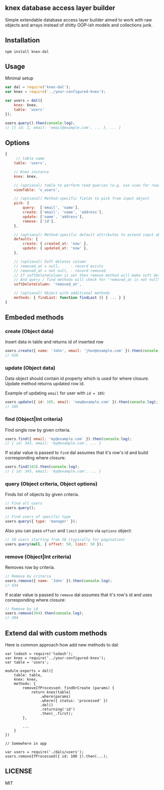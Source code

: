 ## knex database access layer builder

Simple extendable database access layer builder aimed to work with raw objects and arrays instead of shitty OOP-ish models and collections junk.

## Installation

```
npm install knex-dal
```

## Usage

Minimal setup

```javascript
var dal = require('knex-dal');
var knex = require('../your-configured-knex');

var users = dal({
	knex: knex,
	table: 'users'
});

users.query().then(console.log);
// [{ id: 1, email: 'email@example.com', ... }, ... ]
```

## Options

```javascript
{
	 // table name
	table: 'users',

	// Knex instance
	knex: knex,

	// (optional) table to perform read queries (e.g. use view for read operations)
	viewTable: 'v_users',

	// (optional) Method-specific fields to pick from input object
	pick: {
		query:  ['email', 'name'],
		create: ['email', 'name', 'address'],
		update: ['name', 'address'],
		remove: ['id'],
	},

	// (optional) Method-specific default attributes to extend input object
	defaults: {
		create: { created_at: 'now' },
		update: { updated_at: 'now' },
	},

	// (optional) Soft deletes column
	// removed_at = null,     - record exists
	// removed_at = not null, - record removed
	// If softDeleteColumn is set then remove method will make soft deletes instead of hard ones
	// And query / find methods will check for "removed_at is not null"
	softDeleteColumn: 'removed_at',

	// (optional) Object with additional methods
	methods: { findLast: function findLast () { ... } }
}
```

## Embeded methods

### create (Object data)

Insert data in table and returns id of inserted row

```javascript
users.create({ name: 'John', email: 'jhon@example.com' }).then(console.log);
// 426
```

### update (Object data)

Data object should contain id property which is used for where closure.   
Update method returns updated row id.

Example of updating `email` for user with `id = 105`:

```javascript
users.update({ id: 105, email: 'new@example.com' }).then(console.log);
// 105
```

### find (Object|Int criteria)

Find single row by given criteria.

```javascript
users.find({ email: 'my@example.com' }).then(console.log);
// { id: 343, email: 'my@example.com', ... }
```

If scalar value is passed to `find` dal assumes that it's row's id and build corresponding where closure:

```javascript
users.find(343).then(console.log);
// { id: 343, email: 'my@example.com', ... }
```

### query (Object criteria, Object options)

Finds list of objects by given criteria.

```javascript
// Find all users
users.query();

// Find users of specific type
users.query({ type: 'manager' });
```

Also you can pass `offset` and `limit` params via `options` object:

```javascript
// 50 users starting from 50 (typically for pagination)
users.query(null, { offset: 50, limit: 50 });
```

### remove (Object|Int criteria)

Removes row by criteria.

```javascript
// Remove by criteria
users.remove({ name: 'John' }).then(console.log);
// 434
```

If scalar value is passed to `remove` dal assumes that it's row's id and uses corresponding where closure:

```javascript
// Remove by id
users.remove(304).then(console.log);
// 304
```

## Extend dal with custom methods

Here is common approach how add new methods to dal:

```
var lodash = require('lodash');
var knex = require('../your-configured-knex');
var table = 'users';

module.exports = dal({
	table: table,
	knex: knex,
	methods: {
		removeIfProcessed: findOrCreate (params) {
			return knex(table)
				.where(params)
				.where({ status: 'processed' })
				.del()
				.returning('id')
				.then(_.first);
		},
		
		...
	}
})

// Somewhere in app

var users = require('./dals/users');
users.removeIfProcessed({ id: 100 }).then(...);
```

## LICENSE
MIT
